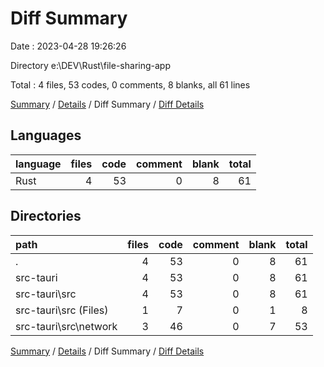 # Diff Summary

Date : 2023-04-28 19:26:26

Directory e:\\DEV\\Rust\\file-sharing-app

Total : 4 files,  53 codes, 0 comments, 8 blanks, all 61 lines

[Summary](results.md) / [Details](details.md) / Diff Summary / [Diff Details](diff-details.md)

## Languages
| language | files | code | comment | blank | total |
| :--- | ---: | ---: | ---: | ---: | ---: |
| Rust | 4 | 53 | 0 | 8 | 61 |

## Directories
| path | files | code | comment | blank | total |
| :--- | ---: | ---: | ---: | ---: | ---: |
| . | 4 | 53 | 0 | 8 | 61 |
| src-tauri | 4 | 53 | 0 | 8 | 61 |
| src-tauri\\src | 4 | 53 | 0 | 8 | 61 |
| src-tauri\\src (Files) | 1 | 7 | 0 | 1 | 8 |
| src-tauri\\src\\network | 3 | 46 | 0 | 7 | 53 |

[Summary](results.md) / [Details](details.md) / Diff Summary / [Diff Details](diff-details.md)